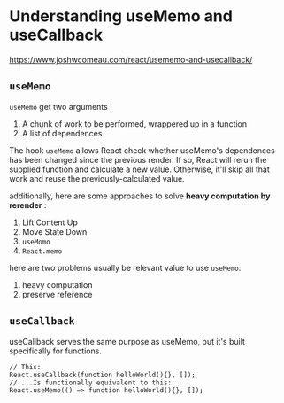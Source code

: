 # Understanding useMemo and useCallback 

https://www.joshwcomeau.com/react/usememo-and-usecallback/

## `useMemo` 

`useMemo` get two arguments :

1. A chunk of work to be performed, wrappered up in a function
2. A list of dependences

The hook `useMemo` allows React check whether useMemo's dependences has been changed since the previous render. If so, React will rerun the supplied function and calculate a new value. Otherwise, it'll skip all that work and reuse the previously-calculated value.

additionally, here are some approaches to solve **heavy computation by rerender** :

1. Lift Content Up
2. Move State Down
3. `useMomo`
4. `React.memo`

here are two problems usually be relevant value to use `useMemo`:

1. heavy computation
2. preserve reference

## `useCallback`

useCallback serves the same purpose as useMemo, but it's built specifically for functions.

```
// This:
React.useCallback(function helloWorld(){}, []);
// ...Is functionally equivalent to this:
React.useMemo(() => function helloWorld(){}, []);
```